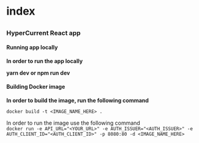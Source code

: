 # index

## 

### HyperCurrent React app

#### Running app locally

**In order to run the app locally**

**yarn dev or npm run dev**

#### Building Docker image

**In order to build the image, run the following command**

`docker build -t <IMAGE_NAME_HERE> .`

In order to run the image use the following command  
`docker run -e API_URL="<YOUR_URL>" -e AUTH_ISSUER="<AUTH_ISSUER>" -e AUTH_CLIENT_ID="<AUTH_CLIENT_ID>" -p 8080:80 -d <IMAGE_NAME_HERE>`



